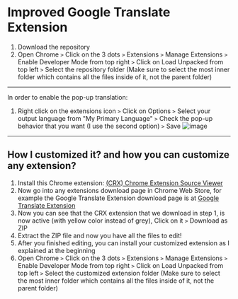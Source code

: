 # Improved Google Translate Extension
1. Download the repository
2. Open Chrome `>` Click on the 3 dots `>` Extensions `>` Manage Extensions `>` Enable Developer Mode from top right `>` Click on Load Unpacked from top left `>` Select the repository folder (Make sure to select the most inner folder which contains all the files inside of it, not the parent folder)
---
In order to enable the pop-up translation:
1. Right click on the extensions icon `>` Click on Options `>` Select your output language from "My Primary Language" `>` Check the pop-up behavior that you want (I use the second option) `>` Save
![image](https://github.com/user-attachments/assets/34b0889c-224a-4acc-bcec-bd0e988ac757)
---
## How I customized it? and how you can customize any extension?
1. Install this Chrome extension: [(CRX) Chrome Extension Source Viewer]([url](https://chromewebstore.google.com/detail/chrome-extension-source-v/jifpbeccnghkjeaalbbjmodiffmgedin))
2. Now go into any extensions download page in Chrome Web Store, for example the Google Translate Extension download page is at [Google Translate Extension]([url](https://chromewebstore.google.com/detail/google-translate/aapbdbdomjkkjkaonfhkkikfgjllcleb))
3. Now you can see that the CRX extension that we download in step 1, is now active (with yellow color instead of grey), Click on it `>` Download as ZIP
4. Extract the ZIP file and now you have all the files to edit!
5. After you finished editing, you can install your customized extension as I explained at the beginning
6. Open Chrome `>` Click on the 3 dots `>` Extensions `>` Manage Extensions `>` Enable Developer Mode from top right `>` Click on Load Unpacked from top left `>` Select the customized extension folder (Make sure to select the most inner folder which contains all the files inside of it, not the parent folder)
